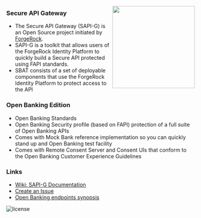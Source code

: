[<img src="https://raw.githubusercontent.com/ForgeRock/forgerock-logo-dev/master/Logo-fr-dev.png" align="right" width="220px"/>](https://developer.forgerock.com/)
### Secure API Gateway
- The Secure API Gateway (SAPI-G) is an Open Source project initiated by [ForgeRock](https://www.forgerock.com/).
- SAPI-G is a toolkit that allows users of the ForgeRock Identity Platform to quickly build a Secure API protected using FAPI standards. 
- SBAT consists of a set of deployable components that use the ForgeRock Identity Platform to protect access to the API

### Open Banking Edition
- Open Banking Standards
- Open Banking Security profile (based on FAPI) protection of a full suite of Open Banking APIs
- Comes with Mock Bank reference implementation so you can quickly stand up and Open Banking test facility
- Comes with Remote Consent Server and Consent UIs that conform to the Open Banking Customer Experience Guidelines

### Links
- [Wiki: SAPI-G Documentation](https://github.com/SecureAPIGateway/SecureBankingAccessToolkit/wiki)
- [Create an Issue](https://github.com/SecureAPIGateway/SecureBankingAccessToolkit/issues/new/choose)
- [Open Banking endpoints synopsis](https://github.com/SecureAPIGateway/SecureBankingAccessToolkit)

![license](https://img.shields.io/github/license/ACRA/acra.svg)
